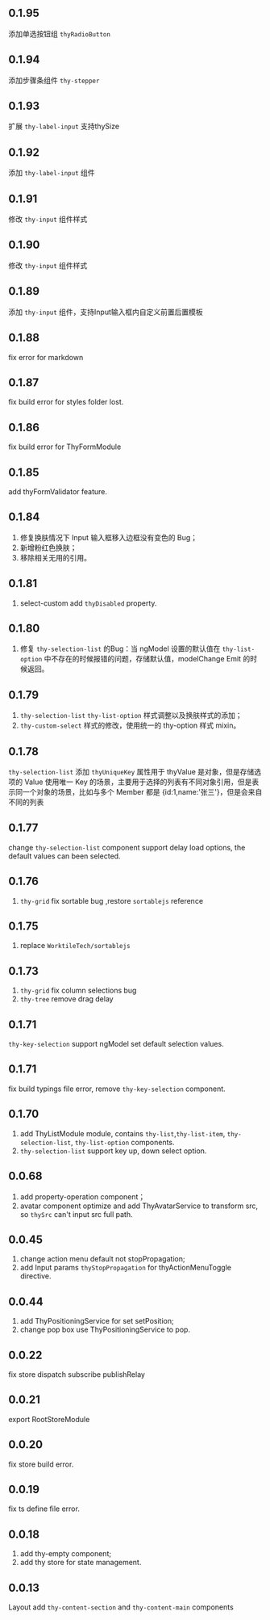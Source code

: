 ## 0.1.95
添加单选按钮组 `thyRadioButton`

## 0.1.94
添加步骤条组件 `thy-stepper`

## 0.1.93
扩展 `thy-label-input` 支持thySize

## 0.1.92
添加 `thy-label-input` 组件

## 0.1.91
修改 `thy-input` 组件样式

## 0.1.90
修改 `thy-input` 组件样式

## 0.1.89
添加 `thy-input` 组件，支持Input输入框内自定义前置后置模板

## 0.1.88
fix error for markdown

## 0.1.87
fix build error for styles folder lost.

## 0.1.86
fix build error for ThyFormModule

## 0.1.85
add thyFormValidator feature.

## 0.1.84
1. 修复换肤情况下 Input 输入框移入边框没有变色的 Bug；
1. 新增粉红色换肤；
1. 移除相关无用的引用。

## 0.1.81
1. select-custom add `thyDisabled` property.

## 0.1.80
1. 修复 `thy-selection-list` 的Bug：当 ngModel 设置的默认值在 `thy-list-option` 中不存在的时候报错的问题，存储默认值，modelChange Emit 的时候返回。

## 0.1.79
1. `thy-selection-list` `thy-list-option` 样式调整以及换肤样式的添加；
1. `thy-custom-select` 样式的修改，使用统一的  thy-option 样式 mixin。

## 0.1.78
`thy-selection-list` 添加 `thyUniqueKey` 属性用于 thyValue 是对象，但是存储选项的 Value 使用唯一 Key 的场景，主要用于选择的列表有不同对象引用，但是表示同一个对象的场景，比如与多个 Member 都是 {id:1,name:'张三'}，但是会来自不同的列表

## 0.1.77
change `thy-selection-list` component support delay load options, the default values can been selected.

## 0.1.76
1. `thy-grid` fix sortable bug ,restore `sortablejs` reference

## 0.1.75
1. replace `WorktileTech/sortablejs`

## 0.1.73
1. `thy-grid` fix column selections bug
1. `thy-tree` remove drag delay

## 0.1.71
`thy-key-selection` support ngModel set default selection values.

## 0.1.71
fix build typings file error, remove `thy-key-selection` component.

## 0.1.70
1. add ThyListModule module, contains `thy-list`,`thy-list-item`, `thy-selection-list`, `thy-list-option` components.
1. `thy-selection-list` support key up, down select option.

## 0.0.68
1. add property-operation component；
1. avatar component optimize and add ThyAvatarService to transform src, so `thySrc` can't input src full path.


## 0.0.45
1. change action menu default not stopPropagation;
1. add Input params `thyStopPropagation` for thyActionMenuToggle directive.

## 0.0.44
1. add ThyPositioningService for set setPosition;
1. change pop box use ThyPositioningService to pop.
## 0.0.22
fix store dispatch subscribe publishRelay
## 0.0.21
export RootStoreModule

## 0.0.20
fix store build error.

## 0.0.19
fix ts define file error.

## 0.0.18
1. add thy-empty component;
1. add thy store for state management.

## 0.0.13

Layout add `thy-content-section` and `thy-content-main` components 